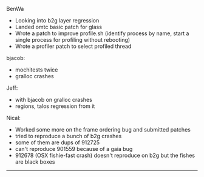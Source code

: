 BenWa
* Looking into b2g layer regression
* Landed omtc basic patch for glass
* Wrote a patch to improve profile.sh (identify process by name, start a single process for profiling without rebooting)
* Wrote a profiler patch to select profiled thread

bjacob:
* mochitests twice
* gralloc crashes

Jeff:
* with bjacob on gralloc crashes
* regions, talos regression from it

Nical:
* Worked some more on the frame ordering bug and submitted patches
* tried to reproduce a bunch of b2g crashes
* some of them are dups of 912725
* can't reproduce 901559 because of a gaia bug
* 912678 (OSX fishie-fast crash) doesn't reproduce on b2g but the fishes are black boxes

________________


